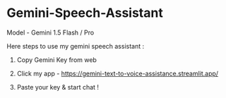 # Gemini-Speech-Assistant
Model - Gemini 1.5 Flash / Pro

Here steps to use my gemini speech assistant :

1. Copy Gemini Key from web

2. Click my app - https://gemini-text-to-voice-assistance.streamlit.app/

3. Paste your key & start chat !
